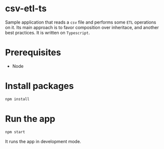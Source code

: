 # csv-etl-ts

Sample application that reads a `csv` file and performs some `ETL` operations on it. Its main approach is to favor composition over inheritace, and another best practices. It is written on `Typescript`.

# Prerequisites

- Node

# Install packages

```javascript
npm install
```

# Run the app

```javascript
npm start
```

It runs the app in development mode.
